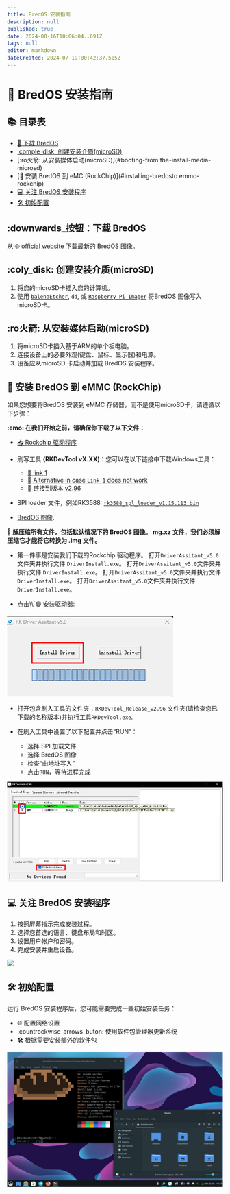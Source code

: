 ```yaml
---
title: BredOS 安装指南
description: null
published: true
date: 2024-08-16T10:06:04..691Z
tags: null
editor: markdown
dateCreated: 2024-07-19T00:42:37.505Z
---
```


# 🍞 BredOS 安装指南

## 📚 目录表

- [🔽 下载 BredOS](#downloading-bredos)
- [:comple_disk: 创建安装介质(microSD)](#creating-the-installation-media-microsd)
- [:ro火箭: 从安装媒体启动(microSD)](#booting-from the-install-media-microsd)
- [💾 安装 BredOS 到 eMC (RockChip)](#installing-bredosto emmc-rockchip)
- [💻 关注 BredOS 安装程序](#follow-bredos-installer)
- [🛠️ 初始配置](#initial-configuration)

## :downwards_按钮：下载 BredOS

从 [🌐 official website](https://bredos.org/download.html) 下载最新的 BredOS 图像。

## :coly_disk: 创建安装介质(microSD)

1. 将您的microSD卡插入您的计算机。
2. 使用 [`balenaEtcher`](https://etcher.balena.io/), `dd`, 或 [`Raspberry Pi Imager`](https://www.raspberrypi.com/software/) 将BredOS 图像写入microSD卡。

## :ro火箭: 从安装媒体启动(microSD)

1. 将microSD卡插入基于ARM的单个板电脑。
2. 连接设备上的必要外观(键盘、鼠标、显示器)和电源。
3. 设备应从microSD 卡启动并加载 BredOS 安装程序。

## 💾 安装 BredOS 到 eMMC (RockChip)

如果您想要将BredOS 安装到 eMMC 存储器，而不是使用microSD卡，请遵循以下步骤：

**:emo: 在我们开始之前，请确保你下载了以下文件：**

- [📥 Rockchip 驱动程序](https://dl.radxa.com/tools/windows/DriverAssitant_v5.0.zip)

- 刷写工具 **(RKDevTool vX.XX)**：您可以在以下链接中下载Windows工具：
  - [🔗 link 1](https://docs.radxa.com/en/compute-module/cm5/radxa-os/low-level-dev/rkdevtool)
  - [🔗 Alternative in case `Link 1` does not work](https://dl.radxa.com/tools/windows/)
  - [🔗 链接到版本 v2.96](https://dl.radxa.com/tools/windows/RKDevTool_Release_v2.96_zh.zip)

- SPI loader 文件，例如RK3588: [`rk3588_spl_loader_v1.15.113.bin`](https://dl.radxa.com/rock5/sw/images/loader/rk3588_spl_loader_v1.15.113.bin)

- [BredOS 图像](#downloading-bredos).

**📂 解压缩所有文件，包括默认情况下的 BredOS 图像。 mg.xz 文件，我们必须解压缩它才能将它转换为 .img 文件。**

- 第一件事是安装我们下载的Rockchip 驱动程序。 打开`DriverAssitant_v5.0`文件夹并执行文件 `DriverInstall.exe`。 打开`DriverAssitant_v5.0`文件夹并执行文件 `DriverInstall.exe`。 打开`DriverAssitant_v5.0`文件夹并执行文件 `DriverInstall.exe`。 打开`DriverAssitant_v5.0`文件夹并执行文件 `DriverInstall.exe`。

- 点击\\\\`🟢 安装驱动器:

![](https://github.com/LinuxDroidMaster/Fydetab-Duo-DroidMaster-wiki/raw/main/Images/Android/AOSP/install_drivers.png)

- 打开包含刷入工具的文件夹：`RKDevTool_Release_v2.96` 文件夹(请检查您已下载的名称版本)并执行工具`RKDevTool.exe`。

- 在刷入工具中设置了以下配置并点击“RUN”：
  - 选择 SPI 加载文件
  - 选择 BredOS 图像
  - 检查“由地址写入”
  - 点击`RUN`，等待进程完成

![](https://github.com/LinuxDroidMaster/Fydetab-Duo-DroidMaster-wiki/raw/main/Images/Linux/BredOS/flashing_tool_config.png)

## 💻 关注 BredOS 安装程序

1. 按照屏幕指示完成安装过程。
2. 选择您首选的语言、键盘布局和时区。
3. 设置用户帐户和密码。
4. 完成安装并重启设备。

![](https://github.com/LinuxDroidMaster/Fydetab-Duo-DroidMaster-wiki/raw/main/Images/Linux/BredOS/breddOS_installer.jpg)

## 🛠️ 初始配置

运行 BredOS 安装程序后，您可能需要完成一些初始安装任务：

- 🌐 配置网络设置
- :countrockwise_arrows_buton: 使用软件包管理器更新系统
- 🛠️ 根据需要安装额外的软件包

![](https://github.com/LinuxDroidMaster/Fydetab-Duo-DroidMaster-wiki/raw/main/Images/Linux/BredOS/preview.jpg)
